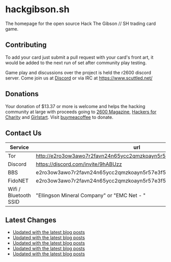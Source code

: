 # hackgibson.sh
The homepage for the open source Hack The Gibson // SH trading card game.


## Contributing

To add your card just submit a pull request with your card's front art, it would be added to the next run of set after community play testing.

Game play and discussions over the project is held the r2600 discord server. Come join us at [Discord](https://discord.com/invite/9hABUzz) or via IRC at https://www.scuttled.net/


## Donations

Your donation of $13.37 or more is welcome and helps the hacking community at large with proceeds going to [2600 Magazine](https://2600.com/), [Hackers for Charity](https://hackersforcharity.org) and [Girlstart](https://girlstart.org).  Visit [buymeacoffee](https://www.buymeacoffee.com/hackgibson.sh) to donate.


## Contact Us

Service | url
-|-
Tor | http://e2ro3ow3awo7r2favn24n65ycc2qmzkoayn5r57e3f56nvjwdcgg32ad.onion
Discord | https://discord.com/invite/9hABUzz
BBS | e2ro3ow3awo7r2favn24n65ycc2qmzkoayn5r57e3f56nvjwdcgg32ad.onion:23
FidoNET | e2ro3ow3awo7r2favn24n65ycc2qmzkoayn5r57e3f56nvjwdcgg32ad.onion:24554
Wifi / Bluetooth SSID | "Ellingson Mineral Company" or "EMC Net - <fidonet address>"

## Latest Changes
<!-- BLOG-POST-LIST:START -->
- [Updated with the latest blog posts](https://github.com/DFW2600/hackgibson.sh/commit/e51449a0d99585596e32fd198d0aa6f9fef8c074)
- [Updated with the latest blog posts](https://github.com/DFW2600/hackgibson.sh/commit/7754b10d01e4d144ce47491c5d9caa75984e8b34)
- [Updated with the latest blog posts](https://github.com/DFW2600/hackgibson.sh/commit/7e3e4ab46b7ba947d9ef9faa6fa9fbb83e160da3)
- [Updated with the latest blog posts](https://github.com/DFW2600/hackgibson.sh/commit/60c527a4588f5cc48334f8a94a53e47d5abdcc19)
- [Updated with the latest blog posts](https://github.com/DFW2600/hackgibson.sh/commit/7a4174e24a301c6326cfd3277cd7a82c89e11747)
<!-- BLOG-POST-LIST:END -->
